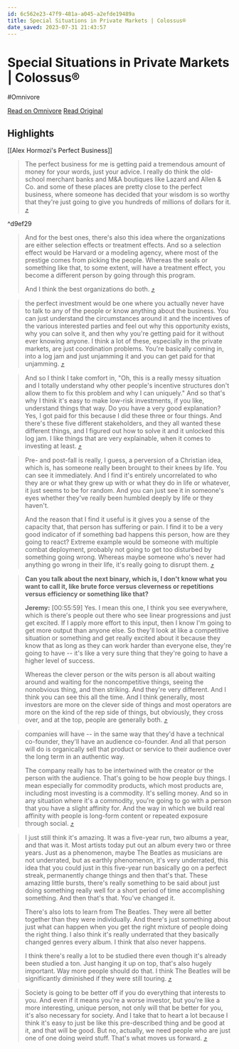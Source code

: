 ```yaml
---
id: 6c562e23-47f9-481a-a045-a2efde19489a
title: Special Situations in Private Markets | Colossus®
date_saved: 2023-07-31 21:43:57
---
```


# Special Situations in Private Markets | Colossus®
#Omnivore

[Read on Omnivore](https://omnivore.app/me/special-situations-in-private-markets-colossus-189aec42590)
[Read Original](https://www.joincolossus.com/episodes/79714195/giffon-special-situations-in-private-markets?tab=transcript)

## Highlights

[[Alex Hormozi's Perfect Business]]
> The perfect business for me is getting paid a tremendous amount of money for your words, just your advice. I really do think the old-school merchant banks and M&amp;A boutiques like Lazard and Allen &amp; Co. and some of these places are pretty close to the perfect business, where someone has decided that your wisdom is so worthy that they're just going to give you hundreds of millions of dollars for it. [⤴️](https://omnivore.app/me/special-situations-in-private-markets-colossus-189aec42590#4c6490e4-5809-435d-aa13-e533082cf8d5) 

^d9ef29


> And for the best ones, there's also this idea where the organizations are either selection effects or treatment effects. And so a selection effect would be Harvard or a modeling agency, where most of the prestige comes from picking the people. Whereas the seals or something like that, to some extent, will have a treatment effect, you become a different person by going through this program.
> 
> And I think the best organizations do both. [⤴️](https://omnivore.app/me/special-situations-in-private-markets-colossus-189aec42590#42f7c0a2-f2c2-48ca-b1de-3242d087bb2c) 

> the perfect investment would be one where you actually never have to talk to any of the people or know anything about the business. You can just understand the circumstances around it and the incentives of the various interested parties and feel out why this opportunity exists, why you can solve it, and then why you're getting paid for it without ever knowing anyone. I think a lot of these, especially in the private markets, are just coordination problems. You're basically coming in, into a log jam and just unjamming it and you can get paid for that unjamming. [⤴️](https://omnivore.app/me/special-situations-in-private-markets-colossus-189aec42590#4ee5e45a-bfb9-4f7e-9eeb-f5af7d85bd8d) 

> And so I think I take comfort in, "Oh, this is a really messy situation and I totally understand why other people's incentive structures don't allow them to fix this problem and why I can uniquely." And so that's why I think it's easy to make low-risk investments, if you like, understand things that way. Do you have a very good explanation? Yes, I got paid for this because I did these three or four things. And there's these five different stakeholders, and they all wanted these different things, and I figured out how to solve it and it unlocked this log jam. I like things that are very explainable, when it comes to investing at least. [⤴️](https://omnivore.app/me/special-situations-in-private-markets-colossus-189aec42590#dfe4973d-8343-4b74-a9e0-1198922088d2) 

> Pre- and post-fall is really, I guess, a perversion of a Christian idea, which is, has someone really been brought to their knees by life. You can see it immediately. And I find it's entirely uncorrelated to who they are or what they grew up with or what they do in life or whatever, it just seems to be for random. And you can just see it in someone's eyes whether they've really been humbled deeply by life or they haven't.
> 
> And the reason that I find it useful is it gives you a sense of the capacity that, that person has suffering or pain. I find it to be a very good indicator of if something bad happens this person, how are they going to react? Extreme example would be someone with multiple combat deployment, probably not going to get too disturbed by something going wrong. Whereas maybe someone who's never had anything go wrong in their life, it's really going to disrupt them. [⤴️](https://omnivore.app/me/special-situations-in-private-markets-colossus-189aec42590#1bd9bfc1-9960-4a05-a5c7-9daef7c86524) 

> **Can you talk about the next binary, which is, I don't know what you want to call it, like brute force versus cleverness or repetitions versus efficiency or something like that?**
> 
> **Jeremy:** \[00:55:59\] Yes. I mean this one, I think you see everywhere, which is there's people out there who see linear progressions and just get excited. If I apply more effort to this input, then I know I'm going to get more output than anyone else. So they'll look at like a competitive situation or something and get really excited about it because they know that as long as they can work harder than everyone else, they're going to have -- it's like a very sure thing that they're going to have a higher level of success.
> 
> Whereas the clever person or the wits person is all about waiting around and waiting for the noncompetitive things, seeing the nonobvious thing, and then striking. And they're very different. And I think you can see this all the time. And I think generally, most investors are more on the clever side of things and most operators are more on the kind of the rep side of things, but obviously, they cross over, and at the top, people are generally both. [⤴️](https://omnivore.app/me/special-situations-in-private-markets-colossus-189aec42590#bdd2f1b7-009d-43f8-b052-ccde2644ae70) 

> companies will have -- in the same way that they'd have a technical co-founder, they'll have an audience co-founder. And all that person will do is organically sell that product or service to their audience over the long term in an authentic way.
> 
> The company really has to be intertwined with the creator or the person with the audience. That's going to be how people buy things. I mean especially for commodity products, which most products are, including most investing is a commodity. It's selling money. And so in any situation where it's a commodity, you're going to go with a person that you have a slight affinity for. And the way in which we build real affinity with people is long-form content or repeated exposure through social. [⤴️](https://omnivore.app/me/special-situations-in-private-markets-colossus-189aec42590#0686023e-b5d1-49eb-b27b-87a5cb84b406) 

> I just still think it's amazing. It was a five-year run, two albums a year, and that was it. Most artists today put out an album every two or three years. Just as a phenomenon, maybe The Beatles as musicians are not underrated, but as earthly phenomenon, it's very underrated, this idea that you could just in this five-year run basically go on a perfect streak, permanently change things and then that's that. These amazing little bursts, there's really something to be said about just doing something really well for a short period of time accomplishing something. And then that's that. You've changed it.
> 
> There's also lots to learn from The Beatles. They were all better together than they were individually. And there's just something about just what can happen when you get the right mixture of people doing the right thing. I also think it's really underrated that they basically changed genres every album. I think that also never happens.
> 
> I think there's really a lot to be studied there even though it's already been studied a ton. Just hanging it up on top, that's also hugely important. Way more people should do that. I think The Beatles will be significantly diminished if they were still touring. [⤴️](https://omnivore.app/me/special-situations-in-private-markets-colossus-189aec42590#5335c315-fde9-40c1-b240-3909dfac7fb4) 

> Society is going to be better off if you do everything that interests to you. And even if it means you're a worse investor, but you're like a more interesting, unique person, not only will that be better for you, it's also necessary for society. And I take that to heart a lot because I think it's easy to just be like this pre-described thing and be good at it, and that will be good. But no, actually, we need people who are just one of one doing weird stuff. That's what moves us forward. [⤴️](https://omnivore.app/me/special-situations-in-private-markets-colossus-189aec42590#67a85e7b-53df-4ae9-af55-d19208712fcb) 

